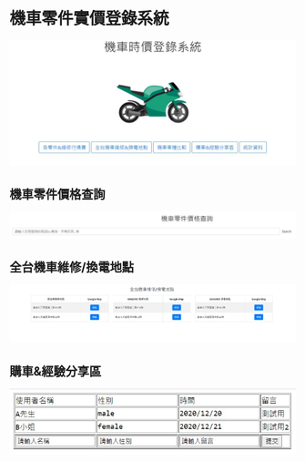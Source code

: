 # 機車零件實價登錄系統
![首頁](/docs/home.jpg)

## 機車零件價格查詢
![機車零件價格查詢](/docs/searchPrice.jpg)

## 全台機車維修/換電地點
![全台機車維修/換電地點](/docs/location.jpg)

## 購車&經驗分享區
![購車&經驗分享區](/docs/chatRoom.jpg)

